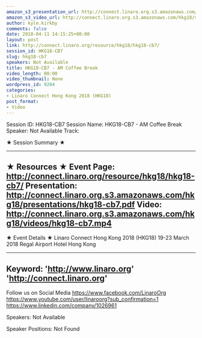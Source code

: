 ```yaml
---
amazon_s3_presentation_url: http://connect.linaro.org.s3.amazonaws.com/hkg18/presentations/hkg18-cb7.pdf
amazon_s3_video_url: http://connect.linaro.org.s3.amazonaws.com/hkg18/videos/hkg18-cb7.mp4
author: kyle.kirkby
comments: false
date: 2018-04-11 14:15:25+00:00
layout: post
link: http://connect.linaro.org/resource/hkg18/hkg18-cb7/
session_id: HKG18-CB7
slug: hkg18-cb7
speakers: Not Available
title: HKG18-CB7 - AM Coffee Break
video_length: 00:00
video_thumbnail: None
wordpress_id: 9204
categories:
- Linaro Connect Hong Kong 2018 (HKG18)
post_format:
- Video
---
```


Session ID: HKG18-CB7
Session Name: HKG18-CB7 - AM Coffee Break
Speaker: Not Available
Track: 


★ Session Summary ★

---------------------------------------------------
★ Resources ★
Event Page: http://connect.linaro.org/resource/hkg18/hkg18-cb7/
Presentation: http://connect.linaro.org.s3.amazonaws.com/hkg18/presentations/hkg18-cb7.pdf
Video: http://connect.linaro.org.s3.amazonaws.com/hkg18/videos/hkg18-cb7.mp4
 ---------------------------------------------------
★ Event Details ★
Linaro Connect Hong Kong 2018 (HKG18)
19-23 March 2018 
Regal Airport Hotel Hong Kong

---------------------------------------------------
Keyword: 
'http://www.linaro.org'
'http://connect.linaro.org'
---------------------------------------------------
Follow us on Social Media
https://www.facebook.com/LinaroOrg
https://www.youtube.com/user/linaroorg?sub_confirmation=1
https://www.linkedin.com/company/1026961

Speakers: Not Available

Speaker Positions: Not Found


